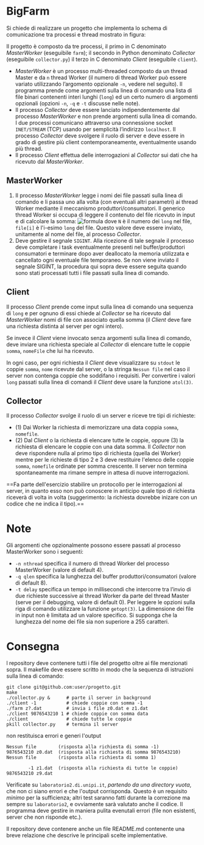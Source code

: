 # BigFarm
Si chiede di realizzare un progetto che implementa lo schema di comunicazione tra processi e thread mostrato in figura:

Il progetto è composto da tre processi, il primo in C denominato _MasterWorker_ (eseguibile `farm`); il secondo in Python denominato _Collector_ (eseguibile `collector.py`) il terzo in C denominato _Client_ (eseguibile `client`).

- _MasterWorker_ è un processo multi-threaded composto da un thread Master e da `n` thread Worker (il numero di thread Worker può essere variato utilizzando l’argomento opzionale `-n`, vedere nel seguito). Il programma prende come argomenti sulla linea di comando una lista di file binari contenenti interi lunghi (`long`) ed un certo numero di argomenti opzionali (opzioni `-n`, `-q` e `-t` discusse nelle note).
- Il processo _Collector_ deve essere lanciato indipendentemente dal processo _MasterWorker_ e non prende argomenti sulla linea di comando. I due processi comunicano attraverso una connessione socket `INET/STREAM` (TCP) usando per semplicità l’indirizzo `localhost`. Il processo _Collector_ deve svolgere il ruolo di server e deve essere in grado di gestire più client contemporaneamente, eventualmente usando più thread.
- Il processo _Client_ effettua delle interrogazioni al _Collector_ sui dati che ha ricevuto dal _MasterWorker_.

## MasterWorker
1. Il processo _MasterWorker_ legge i nomi dei file passati sulla linea di comando e li passa uno alla volta (con eventuali altri parametri) ai thread Worker mediante il meccanismo produttori/consumatori. Il generico thread Worker si occupa di leggere il contenuto del file ricevuto in input e di calcolare la somma:
![formula](https://render.githubusercontent.com/render/math?math=somma=\displaystyle\sum_{i=0}^{N-1}(i\cdot\text{file}[i]))
	dove `N` è il numero dei `long` nel file, `file[i]` è l'i-esimo `long` del file. Questo valore deve essere inviato, unitamente al nome del file, al processo _Collector_.
2. Deve gestire il segnale `SIGINT`. Alla ricezione di tale segnale il processo deve completare i task eventualmente presenti nel buffer/produttori consumatori e terminare dopo aver deallocato la memoria utilizzata e cancellato ogni eventuale file temporaneo. Se non viene inviato il segnale SIGINT, la procedura qui sopra deve essere seguita quando sono stati processati tutti i file passati sulla linea di comando.
## Client
Il processo _Client_ prende come input sulla linea di comando una sequenza di `long` e per ognuno di essi chiede al _Collector_ se ha ricevuto dal _MasterWorker_ nomi di file con associato quella somma (il _Client_ deve fare una richiesta distinta al server per ogni intero). 

Se invece il _Client_ viene invocato senza argomenti sulla linea di comando, deve inviare una richiesta speciale al _Collector_ di elencare tutte le coppie `somma`, `nomeFile` che lui ha ricevuto. 

In ogni caso, per ogni richiesta il _Client_ deve visualizzare su `stdout` le coppie `somma`, `nome` ricevute dal server, o la stringa `Nessun file` nel caso il server non contenga coppie che soddifano i requisiti. Per convertire i valori `long` passati sulla linea di comandi il _Client_ deve usare la funzione `atol(3)`.

## Collector
Il processo _Collector_ svolge il ruolo di un server e riceve tre tipi di richieste: 
- (1) Dai Worker la richiesta di memorizzare una data coppia `somma`, `nomefile`.
- (2) Dal _Client_ o la richiesta di elencare tutte le coppie, oppure (3) la richiesta di elencare le coppie con una data somma. 
Il _Collector_ non deve rispondere nulla al primo tipo di richiesta (quella dei Worker) mentre per le richieste di tipo 2 e 3 deve restituire l'elenco delle coppie `somma`, `nomefile` ordinate per somma crescente. Il server non termina spontaneamente ma rimane sempre in attesa di nuove interrogazioni.

==Fa parte dell'esercizio stabilire un protocollo per le interrogazioni al server, in quanto esso non può conoscere in anticipo quale tipo di richiesta riceverà di volta in volta (suggerimento: la richiesta dovrebbe inizare con un codice che ne indica il tipo).==

# Note
Gli argomenti che opzionalmente possono essere passati al processo MasterWorker sono i seguenti:
-   `-n nthread` specifica il numero di thread Worker del processo MasterWorker (valore di default 4).
-   `-q qlen` specifica la lunghezza del buffer produttori/consumatori (valore di default 8).
-   `-t delay` specifica un tempo in millisecondi che intercorre tra l’invio di due richieste successive ai thread Worker da parte del thread Master (serve per il debugging, valore di default 0).
Per leggere le opzioni sulla riga di comando utilizzare la funzione `getopt(3)`.
La dimensione dei file in input non è limitata ad un valore specifico. Si supponga che la lunghezza del nome dei file sia non superiore a 255 caratteri.

# Consegna
l repository deve contenere tutti i file del progetto oltre ai file menzionati sopra. Il makefile deve essere scritto in modo che la sequenza di istruzioni sulla linea di comando:
```
git clone git@github.com:user/progetto.git
make
./collector.py &      # parte il server in background
./client -1           # chiede coppie con somma -1
./farm z?.dat         # invia i file z0.dat e z1.dat
./client 9876543210 1 # chiede coppie con somma data
./client              # chiede tutte le coppie 
pkill collector.py    # termina il server 
```
non restituisca errori e generi l'output
```
Nessun file        (risposta alla richiesta di somma -1)
9876543210 z0.dat  (risposta alla richiesta di somma 9876543210)
Nessun file        (risposta alla richiesta di somma 1)

        -1 z1.dat  (risposta alla richiesta di tutte le coppie)
9876543210 z9.dat
```
Verificate su `laboratorio2.di.unipi.it`, _partendo da una directory vuota_, che non ci siano errori e che l'output corrisponda. Questo è un requisito _minimo_ per la sufficienza; altri test saranno fatti durante la correzione ma sempre su `laboratorio2`, e ovviamente sarà valutato anche il codice. Il programma deve gestire in maniera pulita evenutali errori (file non esistenti, server che non risponde etc.).

Il repository deve contenere anche un file README.md contenente una breve relazione che descrive le principali scelte implementative.